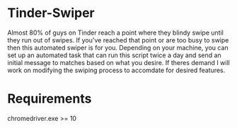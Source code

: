 # Tinder-Swiper
Almost 80% of guys on Tinder reach a point where they blindy swipe until they run out of swipes. If you've reached that point or are too busy to swipe then this automated swiper is for you. Depending on your machine, you can set up an automated task that can run this script twice a day and send an initial message to matches based on what you desire.
If theres demand I will work on modifying the swiping process to accomdate for desired features.



# Requirements
chromedriver.exe >= 10

